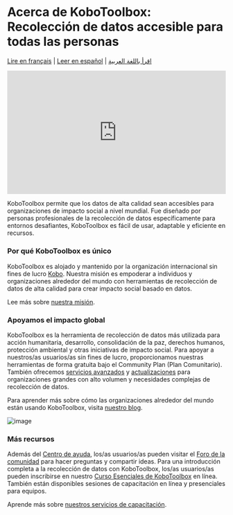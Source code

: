 # Acerca de KoboToolbox: Recolección de datos accesible para todas las personas

[Lire en français](about_kobotoolbox_fr.md) | [Leer en español](about_kobotoolbox_es.md) | [اقرأ باللغة العربية](about_kobotoolbox_ar.md)

<iframe src="https://www.youtube.com/embed/oKtMmBAlHho?si=OqS7-rewYMf-Rrw2&cc_load_policy=1&cc_lang_pref=es&hl=es" style="width: 100%; aspect-ratio: 16 / 9; height: auto; border: 0;" title="YouTube video player" frameborder="0" allow="accelerometer; autoplay; clipboard-write; encrypted-media; gyroscope; picture-in-picture; web-share" allowfullscreen></iframe>

KoboToolbox permite que los datos de alta calidad sean accesibles para organizaciones de impacto social a nivel mundial. Fue diseñado por personas profesionales de la recolección de datos específicamente para entornos desafiantes, KoboToolbox es fácil de usar, adaptable y eficiente en recursos.

<h3>Por qué KoboToolbox es único</h3>

KoboToolbox es alojado y mantenido por la organización internacional sin fines de lucro [Kobo](https://www.kobotoolbox.org/about-us/the-organization/). Nuestra misión es empoderar a individuos y organizaciones alrededor del mundo con herramientas de recolección de datos de alta calidad para crear impacto social basado en datos.

Lee más sobre [nuestra misión](https://www.kobotoolbox.org/about-us/our-mission/).

<h3>Apoyamos el impacto global</h3>

KoboToolbox es la herramienta de recolección de datos más utilizada para acción humanitaria, desarrollo, consolidación de la paz, derechos humanos, protección ambiental y otras iniciativas de impacto social. Para apoyar a nuestros/as usuarios/as sin fines de lucro, proporcionamos nuestras herramientas de forma gratuita bajo el Community Plan (Plan Comunitario). También ofrecemos [servicios avanzados](https://www.kobotoolbox.org/services/) y [actualizaciones](https://www.kobotoolbox.org/pricing/) para organizaciones grandes con alto volumen y necesidades complejas de recolección de datos.

Para aprender más sobre cómo las organizaciones alrededor del mundo están usando KoboToolbox, visita [nuestro blog](https://www.kobotoolbox.org/blog/).

![image](images/about_kobotoolbox/usermap.png)

<h3>Más recursos</h3>

Además del [Centro de ayuda](https://support.kobotoolbox.org/), los/as usuarios/as pueden visitar el [Foro de la comunidad](https://community.kobotoolbox.org/) para hacer preguntas y compartir ideas. Para una introducción completa a la recolección de datos con KoboToolbox, los/as usuarios/as pueden inscribirse en nuestro [Curso Esenciales de KoboToolbox](https://academy.kobotoolbox.org/courses/essentials) en línea. También están disponibles sesiones de capacitación en línea y presenciales para equipos.

Aprende más sobre [nuestros servicios de capacitación](https://www.kobotoolbox.org/services/training/).